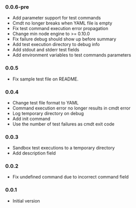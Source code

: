 ### 0.0.6-pre
* Add parameter support for test commands
* Cmdt no longer breaks when YAML file is empty
* Fix test command execution error propagation
* Change min node engine to >= 0.10.0
* Fix failure debug should show up before summary
* Add test execution directory to debug info
* Add stdout and stderr test fields
* Add environment variables to test commands parameters

### 0.0.5
* Fix sample test file on README.

### 0.0.4
* Change test file format to YAML
* Command execution error no longer results in cmdt error
* Log temporary directory on debug
* Add init command
* Use the number of test failures as cmdt exit code

### 0.0.3
* Sandbox test executions to a temporary directory
* Add description field

### 0.0.2
* Fix undefined command due to incorrect command field

### 0.0.1
* Initial version
